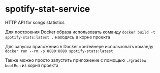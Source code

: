 # spotify-stat-service
HTTP API for songs statistics

Для построения Docker образа использовать команду `docker build -t spotify-stats:latest .` находясь в корне проекта

Для запуска приложения в Docker контейнере использовать команду `docker run --rm -p 8080:8080 spotify-stats:latest`

Также можно просто запустить приложение с помощью `./gradlew bootRun` из корня проекта
